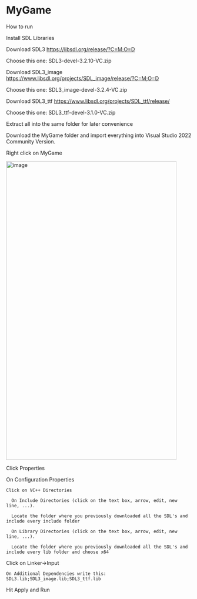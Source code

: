 # MyGame
How to run

Install SDL Libraries

Download SDL3 https://libsdl.org/release/?C=M;O=D

Choose this one: SDL3-devel-3.2.10-VC.zip

Download SDL3_image https://www.libsdl.org/projects/SDL_image/release/?C=M;O=D

Choose this one: SDL3_image-devel-3.2.4-VC.zip

Download SDL3_ttf https://www.libsdl.org/projects/SDL_ttf/release/

Choose this one: SDL3_ttf-devel-3.1.0-VC.zip


Extract all into the same folder for later convenience 

Download the MyGame folder and import everything into Visual Studio 2022 Community Version.

Right click on MyGame

<img width="463" height="813" alt="image" src="https://github.com/user-attachments/assets/504d7088-fbc7-45bf-9a04-3b01a989b048" />

Click Properties

  On Configuration Properties

    Click on VC++ Directories

      On Include Directories (click on the text box, arrow, edit, new line, ...).

      Locate the folder where you previously downloaded all the SDL's and include every include folder

      On Library Directories (click on the text box, arrow, edit, new line, ...).

      Locate the folder where you previously downloaded all the SDL's and include every lib folder and choose x64

  Click on Linker->Input

    On Additional Dependencies write this: SDL3.lib;SDL3_image.lib;SDL3_ttf.lib

Hit Apply and Run

